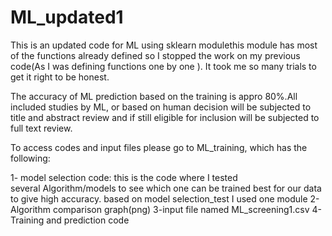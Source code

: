 # ML_updated1
This is an updated code for ML using sklearn modulethis module has most of the functions already defined so I stopped the work on my previous code(As I was defining functions one by one ). It took me so many trials to get it right to be honest. 

The accuracy of ML prediction based on the training is appro 80%.All included studies by ML, or based on human decision will be subjected to title and abstract review and if still eligible for inclusion will be subjected to full text review.

To access codes and input files please go to ML_training, which has the following: 

1- model selection code: this is the code where I tested several Algorithm/models to see which one can be trained best for our data to give high accuracy. based on model selection_test I used one module
2- Algorithm comparison graph(png)
3-input file named ML_screening1.csv
4-Training and prediction code



